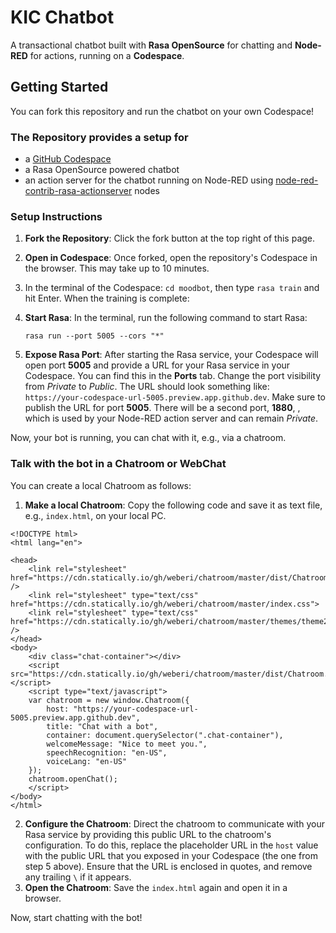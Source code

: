 

# KIC Chatbot

A transactional chatbot built with **Rasa OpenSource** for chatting and **Node-RED** for actions, running on a **Codespace**.

## Getting Started

You can fork this repository and run the chatbot on your own Codespace!

### The Repository provides a setup for

- a [GitHub Codespace](https://github.com/features/codespaces)
- a Rasa OpenSource powered chatbot
- an action server for the chatbot running on Node-RED using  [node-red-contrib-rasa-actionserver](https://github.com/weberi/node-red-contrib-rasa-actionserver) nodes

### Setup Instructions

1. **Fork the Repository**: Click the fork button at the top right of this page.
2. **Open in Codespace**: Once forked, open the repository's Codespace in the browser. This may take up to 10 minutes.
3. In the terminal of the Codespace: ```cd moodbot```, then type ```rasa train``` and hit Enter. When the training is complete:
4. **Start Rasa**: In the terminal, run the following command to start Rasa:

   ```rasa run --port 5005 --cors "*"```

5. **Expose Rasa Port**: After starting the Rasa service, your Codespace will open port **5005** and provide a URL for your Rasa service in your Codespace. You can find this in the **Ports** tab. Change the port visibility from  *Private* to *Public*. The URL should look something like: ```https://your-codespace-url-5005.preview.app.github.dev```. Make sure to publish the URL for port **5005**. There will be a second port, **1880**, , which is used by your Node-RED action server and can remain *Private*.

Now, your bot is running, you can chat with it, e.g., via a chatroom.


### Talk with the bot in a Chatroom or WebChat

You can create a local Chatroom as follows:

1. **Make a local Chatroom**: Copy the following code and save it as text file,  e.g., ```index.html```, on your local PC.
```
<!DOCTYPE html>
<html lang="en">

<head>
    <link rel="stylesheet" href="https://cdn.statically.io/gh/weberi/chatroom/master/dist/Chatroom.css" />
    <link rel="stylesheet" type="text/css" href="https://cdn.statically.io/gh/weberi/chatroom/master/index.css">
    <link rel="stylesheet" type="text/css" href="https://cdn.statically.io/gh/weberi/chatroom/master/themes/theme2.css" />
</head>
<body>
    <div class="chat-container"></div>
    <script src="https://cdn.statically.io/gh/weberi/chatroom/master/dist/Chatroom.js"></script>
    <script type="text/javascript">
    var chatroom = new window.Chatroom({
        host: "https://your-codespace-url-5005.preview.app.github.dev",   
        title: "Chat with a bot",
        container: document.querySelector(".chat-container"),
        welcomeMessage: "Nice to meet you.",
        speechRecognition: "en-US",
        voiceLang: "en-US"
    });
    chatroom.openChat();
    </script>
</body>
</html>
```
2. **Configure the Chatroom**: Direct the chatroom to communicate with your Rasa service by providing this public URL to the chatroom's configuration. To do this,
replace the placeholder URL in the ```host``` value with the public URL that you exposed in your Codespace (the one from step 5 above).  Ensure that the URL is enclosed in quotes, and remove any trailing  ```\``` if it appears.
3. **Open the Chatroom**: Save the ```index.html``` again and open it in a browser.

Now, start chatting with the bot!

